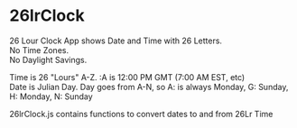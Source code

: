 # 26lrClock

26 Lour Clock App shows Date and Time with 26 Letters.  
No Time Zones.  
No Daylight Savings.  

Time is 26 "Lours" A-Z. :A is 12:00 PM GMT (7:00 AM EST, etc)  
Date is Julian Day. Day goes from A-N, so A: is always Monday, G: Sunday, H: Monday, N: Sunday

26lrClock.js contains functions to convert dates to and from 26Lr Time  




